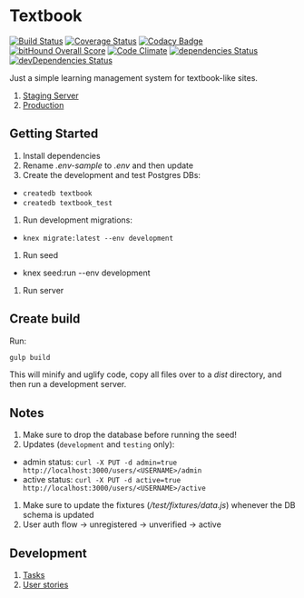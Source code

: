 # Textbook

[![Build Status](https://travis-ci.org/mjhea0/textbook.svg?branch=master)](https://travis-ci.org/mjhea0/textbook)
[![Coverage Status](https://coveralls.io/repos/github/mjhea0/textbook/badge.svg?branch=master)](https://coveralls.io/github/mjhea0/textbook?branch=master)
[![Codacy Badge](https://api.codacy.com/project/badge/Grade/752d6403c16544b4aef8dca5ed6c2bb5)](https://www.codacy.com/app/hermanmu/textbook?utm_source=github.com&amp;utm_medium=referral&amp;utm_content=mjhea0/textbook&amp;utm_campaign=Badge_Grade)
[![bitHound Overall Score](https://www.bithound.io/github/mjhea0/textbook/badges/score.svg)](https://www.bithound.io/github/mjhea0/textbook)
[![Code Climate](https://codeclimate.com/github/mjhea0/textbook/badges/gpa.svg)](https://codeclimate.com/github/mjhea0/textbook)
[![dependencies Status](https://david-dm.org/mjhea0/textbook/status.svg)](https://david-dm.org/mjhea0/textbook)
[![devDependencies Status](https://david-dm.org/mjhea0/textbook/dev-status.svg)](https://david-dm.org/mjhea0/textbook?type=dev)

Just a simple learning management system for textbook-like sites.

1. [Staging Server](http://textbook-lms.herokuapp.com/)
1. [Production](http://fullweb.co/)

## Getting Started

1. Install dependencies
1. Rename *.env-sample* to *.env* and then update
1. Create the development and test Postgres DBs:
  - `createdb textbook`
  - `createdb textbook_test`
1. Run development migrations:
  - `knex migrate:latest --env development`
1. Run seed
  - knex seed:run --env development
1. Run server

## Create build

Run:

```sh
gulp build
```

This will minify and uglify code, copy all files over to a *dist* directory, and then run a development server.

## Notes

1. Make sure to drop the database before running the seed!
1. Updates (`development` and `testing` only):
  - admin status: `curl -X PUT -d admin=true http://localhost:3000/users/<USERNAME>/admin`
  - active status: `curl -X PUT -d active=true http://localhost:3000/users/<USERNAME>/active`
1. Make sure to update the fixtures (*/test/fixtures/data.js*) whenever the DB schema is updated
1. User auth flow -> unregistered -> unverified -> active

## Development

1. [Tasks](./tasks.md)
1. [User stories](./stories.md)
